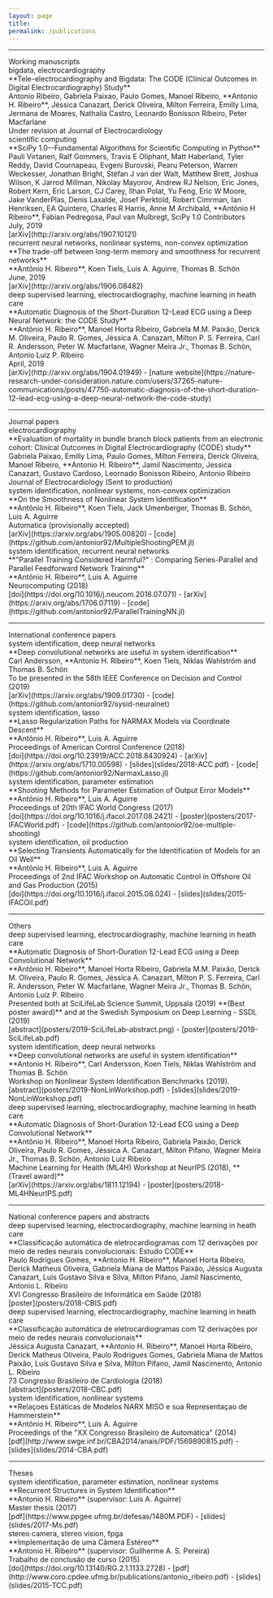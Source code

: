 ```yaml
---
layout: page
title: 
permalink: /publications
---
```



<hr />
<div class="titlebox">Working manuscripts</div>

<div class="paper" markdown="1">
<div class="category">bigdata, electrocardiography</div>
<span class="papertitle">**Tele-electrocardiography and Bigdata: The CODE (Clinical Outcomes in Digital Electrocardiography) Study** </span> <br />
<span class="authors"> Antonio Ribeiro, Gabriela Paixao, Paulo Gomes, Manoel Ribeiro, **Antonio H. Ribeiro**, Jéssica Canazart, Derick Oliveira, Milton Ferreira, Emilly Lima, Jermana de Moares, Nathalia Castro, Leonardo Bonisson Ribeiro, Peter Macfarlane</span> <br />
<span class="conference"> Under revision at Journal of Electrocardiology</span> <br />
<span class="source">
</span>
</div>

<div class="paper" markdown="1">
<div class="category">scientific computing</div>
<span class="papertitle">**SciPy 1.0--Fundamental Algorithms for Scientific Computing in Python** </span> <br />
<span class="authors"> Pauli Virtanen, Ralf Gommers, Travis E Oliphant, Matt Haberland, Tyler Reddy, David Cournapeau, Evgeni Burovski, Pearu Peterson, Warren Weckesser, Jonathan Bright, Stéfan J van der Walt, Matthew Brett, Joshua Wilson, K Jarrod Millman, Nikolay Mayorov, Andrew RJ Nelson, Eric Jones, Robert Kern, Eric Larson, CJ Carey, İlhan Polat, Yu Feng, Eric W Moore, Jake VanderPlas, Denis Laxalde, Josef Perktold, Robert Cimrman, Ian Henriksen, EA Quintero, Charles R Harris, Anne M Archibald, **Antônio H Ribeiro**, Fabian Pedregosa, Paul van Mulbregt, SciPy 1.0 Contributors </span> <br />
<span class="conference">July, 2019</span> <br />
<span class="source">
[arXiv](http://arxiv.org/abs/1907.10121)
</span>
</div>

<div class="paper" markdown="1">
<div class="category">recurrent neural networks, nonlinear systems, non-convex optimization</div>
<span class="papertitle">**The trade-off between long-term memory and smoothness for recurrent
  networks** </span> <br />
<span class="authors"> **Antônio H. Ribeiro**, Koen Tiels, Luis A. Aguirre, Thomas B. Schön </span> <br />
<span class="conference">June, 2019</span> <br />
<span class="source">
[arXiv](http://arxiv.org/abs/1906.08482)
</span>
</div>


<div class="paper" markdown="1">
<div class="category">deep supervised learning, electrocardiography, machine learning in heath care</div>
<span class="papertitle">**Automatic Diagnosis of the Short-Duration 12-Lead ECG using a Deep Neural Network: the CODE Study** </span> <br />
<span class="authors"> **Antônio H. Ribeiro**, Manoel Horta Ribeiro, Gabriela M.M. Paixão, Derick M. Oliveira, Paulo R. Gomes, Jéssica A. Canazart, Milton P. S. Ferreira, Carl R. Andersson, Peter W. Macfarlane, Wagner Meira Jr., Thomas B. Schön, Antonio Luiz P. Ribeiro </span> <br />
<span class="conference">April, 2019</span> <br />
<span class="source">
[arXiv](http://arxiv.org/abs/1904.01949) -
[nature website](https://nature-research-under-consideration.nature.com/users/37265-nature-communications/posts/47750-automatic-diagnosis-of-the-short-duration-12-lead-ecg-using-a-deep-neural-network-the-code-study)
</span>
</div>


<hr />
<div class="titlebox">Journal papers</div>

<div class="paper" markdown="1">
<div class="category">electrocardiography</div>
<span class="papertitle">**Evaluation of mortality in bundle branch block patients from an electronic cohort: Clinical Outcomes in Digital Electrocardiography (CODE) study** </span> <br />
<span class="authors"> Gabriela Paixao, Emilly Lima, Paulo Gomes, Milton Ferreira, Derick Oliveira, Manoel Ribeiro, **Antonio H. Ribeiro**, Jamil Nascimento, Jessica Canazart, Gustavo Cardoso, Leornado Bonisson Ribeiro, Antonio Ribeiro </span> <br />
<span class="conference"> Journal of Electrocardiology (Sent to production)</span> <br />
<span class="source">
</span>
</div>

<div class="paper" markdown="1">
<div class="category">system identification, nonlinear systems, non-convex optimization</div>
<span class="papertitle">**On the Smoothness of Nonlinear System Identification** </span> <br />
<span class="authors"> **Antônio H. Ribeiro**, Koen Tiels, Jack Umenberger, Thomas B. Schön, Luis A. Aguirre </span> <br />
<span class="conference"> Automatica (provisionally accepted)</span> <br />
<span class="source">
[arXiv](https://arxiv.org/abs/1905.00820) -
[code](https://github.com/antonior92/MultipleShootingPEM.jl)
</span>
</div>

<div class="paper" markdown="1">
<div class="category">system identification, recurrent neural networks</div>
<span class="papertitle">**"Parallel Training Considered Harmful?" : Comparing Series-Parallel and Parallel Feedforward Network Training** </span> <br />
<span class="authors">**Antônio H. Ribeiro**, Luis A. Aguirre </span> <br />
<span class="conference">Neurocomputing (2018)</span> <br />
<span class="source">
[doi](https://doi.org/10.1016/j.neucom.2018.07.071) - 
[arXiv](https://arxiv.org/abs/1706.07119) - 
[code](https://github.com/antonior92/ParallelTrainingNN.jl)
</span>
</div>

<hr />
<div class="titlebox">International conference papers</div>

<div class="paper" markdown="1">
<div class="category">system identification, deep neural networks</div>
<span class="papertitle">**Deep convolutional networks are useful in system identification** </span> <br />
<span class="authors">Carl Andersson, **Antonio H. Ribeiro**, Koen Tiels, Niklas Wahlström and Thomas B. Schön </span> <br />
<span class="conference"> To be presented in the 58th IEEE Conference on Decision and Control (2019) </span><br />
<span class="source">
[arXiv](https://arxiv.org/abs/1909.01730) - 
[code](https://github.com/antonior92/sysid-neuralnet)
</span>
</div>

<div class="paper" markdown="1">
<div class="category">system identification, lasso </div>
<span class="papertitle">**Lasso Regularization Paths for NARMAX Models via Coordinate Descent**  </span> <br />
<span class="authors">**Antônio H. Ribeiro**, Luis A. Aguirre </span> <br />
<span class="conference">Proceedings of American Control Conference (2018) </span><br />
<span class="source">
[doi](https://doi.org/10.23919/ACC.2018.8430924) - 
[arXiv](https://arxiv.org/abs/1710.00598) -
[slides](slides/2018-ACC.pdf) -
[code](https://github.com/antonior92/NarmaxLasso.jl)
</span>
</div>


<div class="paper" markdown="1">
<div class="category">system identification, parameter estimation </div>
<span class="papertitle">**Shooting Methods for Parameter Estimation of Output Error Models**  </span> <br />
<span class="authors">**Antônio H. Ribeiro**, Luis A. Aguirre </span> <br />
<span class="conference">Proceedings of 20th IFAC World Congress (2017) </span><br />
<span class="source">
[doi](https://doi.org/10.1016/j.ifacol.2017.08.2421) - 
[poster](posters/2017-IFACWorld.pdf) -
[code](https://github.com/antonior92/oe-multiple-shooting)
</span>
</div>

<div class="paper" markdown="1">
<div class="category">system identification, oil production</div>
<span class="papertitle">**Selecting Transients Automatically for the Identification of Models for an Oil Well**  </span> <br />
<span class="authors">**Antônio H. Ribeiro**, Luis A. Aguirre </span> <br />
<span class="conference">Proceedings of 2nd IFAC Workshop on Automatic Control in Offshore Oil and Gas Production (2015)</span><br />
<span class="source">
[doi](https://doi.org/10.1016/j.ifacol.2015.08.024) - 
[slides](slides/2015-IFACOil.pdf)
</span>
</div>


<hr />
<div class="titlebox">Others</div>

<div class="paper" markdown="1">
<div class="category">deep supervised learning, electrocardiography, machine learning in heath care</div>
<span class="papertitle">**Automatic Diagnosis of Short-Duration 12-Lead ECG using a Deep Convolutional
Network**  </span> <br />
<span class="authors"> **Antônio H. Ribeiro**, Manoel Horta Ribeiro, Gabriela M.M. Paixão, Derick M. Oliveira, Paulo R. Gomes, Jéssica A. Canazart, Milton P. S. Ferreira, Carl R. Andersson, Peter W. Macfarlane, Wagner Meira Jr., Thomas B. Schön, Antonio Luiz P. Ribeiro </span> <br />
<span class="conference">Presented both at SciLifeLab Science Summit, Uppsala (2019)  **(Best poster award)** and at the Swedish Symposium on Deep Learning - SSDL (2019)</span><br />
<span class="source">
[abstract](posters/2019-SciLifeLab-abstract.png) -
[poster](posters/2019-SciLifeLab.pdf)
</span>

</div>
<div class="paper" markdown="1">
<div class="category">system identification, deep neural networks</div>
<span class="papertitle">**Deep convolutional networks are useful in system identification** </span> <br />
<span class="authors">**Antonio H. Ribeiro**, Carl Andersson, Koen Tiels, Niklas Wahlström and Thomas B. Schön </span> <br />
<span class="conference">Workshop on Nonlinear System Identification Benchmarks (2019).</span> <br />
<span class="source">
[abstract](posters/2019-NonLinWorkshop.pdf) - 
[slides](slides/2019-NonLinWorkshop.pdf)
</span>
</div>

<div class="paper" markdown="1">
<div class="category">deep supervised learning, electrocardiography, machine learning in heath care</div>
<span class="papertitle">**Automatic Diagnosis of Short-Duration 12-Lead ECG using a Deep Convolutional Network**  </span> <br />
<span class="authors">**Antônio H. Ribeiro**, Manoel Horta Ribeiro, Gabriela Paixão, Derick Oliveira, Paulo R. Gomes, Jéssica A. Canazart, Milton Pifano, Wagner Meira Jr., Thomas B. Schön, Antonio Luiz Ribeiro </span> <br />
<span class="conference">Machine Learning for Health (ML4H) Workshop at NeurIPS (2018),  **(Travel award)**</span><br />
<span class="source">
[arXiv](https://arxiv.org/abs/1811.12194) -
[poster](posters/2018-ML4HNeurIPS.pdf)
</span>
</div>


<hr />
<div class="titlebox">National conference papers and abstracts</div>

<div class="paper" markdown="1">
<div class="category">deep supervised learning, electrocardiography, machine learning in heath care</div>
<span class="papertitle">**Classificação automática de eletrocardiogramas com 12 derivações por meio de redes neurais convolucionais: Estudo CODE**  </span> <br />
<span class="authors"> Paulo Rodrigues Gomes, **Antonio H. Ribeiro**, Manoel Horta Ribeiro, Derick Matheus Oliveira, Gabriela Miana de Mattos Paixão, Jéssica Augusta Canazart, Luís Gustavo Silva e Silva,
Milton Pifano, Jamil Nascimento, Antonio L. Ribeiro </span> <br />
<span class="conference"> XVI Congresso Brasileiro de Informática em Saúde (2018) </span><br />
<span class="source">
[poster](posters/2018-CBIS.pdf)
</span>
</div>


<div class="paper" markdown="1">
<div class="category">deep supervised learning, electrocardiography, machine learning in heath care</div>
<span class="papertitle">**Classificação automática de eletrocardiogramas com 12 derivações por meio de redes neurais convolucionais**  </span> <br />
<span class="authors"> Jéssica Augusta Canazart, **Antonio H. Ribeiro**, Manoel Horta Ribeiro, Derick Matheus Oliveira, Paulo Rodrigues Gomes, Gabriela Miana de Mattos Paixão,  Luís Gustavo Silva e Silva,
Milton Pifano, Jamil Nascimento, Antonio L. Ribeiro </span> <br />
<span class="conference"> 73 Congresso Brasileiro de Cardiologia (2018) </span><br />
<span class="source">
[abstract](posters/2018-CBC.pdf)
</span>
</div>

<div class="paper" markdown="1">
<div class="category">system identification, nonlinear systems</div>
<span class="papertitle">**Relaçoes Estáticas de Modelos NARX MISO e sua Representaçao de Hammerstein**  </span> <br />
<span class="authors">**Antônio H. Ribeiro**, Luis A. Aguirre </span> <br />
<span class="conference">Proceedings of the "XX Congresso Brasileiro de Automática" (2014) </span><br />
<span class="source">
[pdf](http://www.swge.inf.br/CBA2014/anais/PDF/1569890815.pdf) - 
[slides](slides/2014-CBA.pdf)
</span>
</div>


<hr />
<div class="titlebox">Theses </div>

<div class="paper" markdown="1">
<div class="category">system identification, parameter estimation, nonlinear systems</div>
<span class="papertitle">**Recurrent Structures in System Identification**  </span> <br />
<span class="authors"> **Antonio H. Ribeiro** (supervisor: Luis A. Aguirre) </span> <br />
<span class="conference"> Master thesis (2017) </span><br />
<span class="source">
[pdf](https://www.ppgee.ufmg.br/defesas/1480M.PDF) -
[slides](slides/2017-Ms.pdf)
</span>
</div>

<div class="paper" markdown="1">
<div class="category">stereo camera, stereo vision, fpga</div>
<span class="papertitle">**Implementação de uma Câmera Estéreo**  </span> <br />
<span class="authors"> **Antonio H. Ribeiro** (supervisor: Guilherme A. S. Pereira) </span> <br />
<span class="conference"> Trabalho de conclusão de curso (2015) </span><br />
<span class="source">
[doi](https://doi.org/10.13140/RG.2.1.1133.2728) -
[pdf](http://www.coro.cpdee.ufmg.br/publications/antonio_ribeiro.pdf) -
[slides](slides/2015-TCC.pdf)
</span>
</div>
